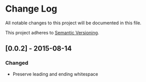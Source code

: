 # Change Log

All notable changes to this project will be documented in this file.

This project adheres to [Semantic Versioning](http://semver.org/).

## [0.0.2] - 2015-08-14
### Changed
- Preserve leading and ending whitespace
